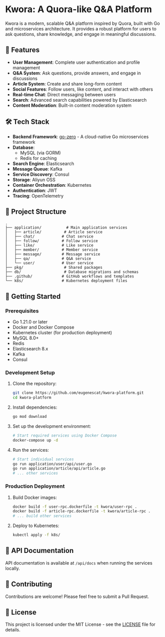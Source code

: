 # Kwora: A Quora-like Q&A Platform

Kwora is a modern, scalable Q&A platform inspired by Quora, built with Go and microservices architecture. It provides a robust platform for users to ask questions, share knowledge, and engage in meaningful discussions.

## 🚀 Features

- **User Management**: Complete user authentication and profile management
- **Q&A System**: Ask questions, provide answers, and engage in discussions
- **Article System**: Create and share long-form content
- **Social Features**: Follow users, like content, and interact with others
- **Real-time Chat**: Direct messaging between users
- **Search**: Advanced search capabilities powered by Elasticsearch
- **Content Moderation**: Built-in content moderation system

## 🛠 Tech Stack

- **Backend Framework**: [go-zero](https://github.com/zeromicro/go-zero) - A cloud-native Go microservices framework
- **Database**: 
  - MySQL (via GORM)
  - Redis for caching
- **Search Engine**: Elasticsearch
- **Message Queue**: Kafka
- **Service Discovery**: Consul
- **Storage**: Aliyun OSS
- **Container Orchestration**: Kubernetes
- **Authentication**: JWT
- **Tracing**: OpenTelemetry

## 📁 Project Structure

```
.
├── application/           # Main application services
│   ├── article/          # Article service
│   ├── chat/            # Chat service
│   ├── follow/          # Follow service
│   ├── like/            # Like service
│   ├── member/          # Member service
│   ├── message/         # Message service
│   ├── qa/              # Q&A service
│   └── user/            # User service
├── pkg/                  # Shared packages
├── db/                   # Database migrations and schemas
├── .github/             # GitHub workflows and templates
└── k8s/                 # Kubernetes deployment files
```

## 🚀 Getting Started

### Prerequisites

- Go 1.21.0 or later
- Docker and Docker Compose
- Kubernetes cluster (for production deployment)
- MySQL 8.0+
- Redis
- Elasticsearch 8.x
- Kafka
- Consul

### Development Setup

1. Clone the repository:
   ```bash
   git clone https://github.com/eugenescat/kwora-platform.git
   cd kwora-platform
   ```

2. Install dependencies:
   ```bash
   go mod download
   ```

3. Set up the development environment:
   ```bash
   # Start required services using Docker Compose
   docker-compose up -d
   ```

4. Run the services:
   ```bash
   # Start individual services
   go run application/user/api/user.go
   go run application/article/api/article.go
   # ... other services
   ```

### Production Deployment

1. Build Docker images:
   ```bash
   docker build -f user-rpc.dockerfile -t kwora/user-rpc .
   docker build -f article-rpc.dockerfile -t kwora/article-rpc .
   # ... build other services
   ```

2. Deploy to Kubernetes:
   ```bash
   kubectl apply -f k8s/
   ```

## 📝 API Documentation

API documentation is available at `/api/docs` when running the services locally.

## 🤝 Contributing

Contributions are welcome! Please feel free to submit a Pull Request.

## 📄 License

This project is licensed under the MIT License - see the [LICENSE](LICENSE) file for details.



